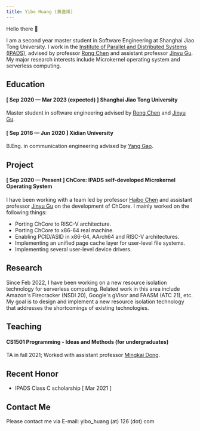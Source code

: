 ```yaml
---
title: Yibo Huang (黄逸博)
---
```


Hello there 👋

I am a second year master student in Software Engineering at Shanghai Jiao Tong University. I work in the [Institute of Parallel and Distributed Systems (IPADS)](https://ipads.se.sjtu.edu.cn/), advised by professor [Rong Chen](https://ipads.se.sjtu.edu.cn/pub/members/rong_chen) and assistant professor [Jinyu Gu](https://ipads.se.sjtu.edu.cn/pub/members/jinyu_gu). My major research interests include Microkernel operating system and serverless computing.

## Education
#### [ Sep 2020 — Mar 2023 (expected) ] Shanghai Jiao Tong University
Master student in software engineering advised by [Rong Chen](https://ipads.se.sjtu.edu.cn/pub/members/rong_chen) and [Jinyu Gu](https://ipads.se.sjtu.edu.cn/pub/members/jinyu_gu).

#### [ Sep 2016 — Jun 2020 ] Xidian University
B.Eng. in communication engineering advised by [Yang Gao](https://web.xidian.edu.cn/gaoyang/index.html).

## Project
#### [ Sep 2020 — Present ] ChCore: IPADS self-developed Microkernel Operating System
I have been working with a team led by professor [Haibo Chen](https://ipads.se.sjtu.edu.cn/pub/members/haibo_chen) and assistant professor [Jinyu Gu](https://ipads.se.sjtu.edu.cn/pub/members/jinyu_gu) on the development of ChCore. I mainly worked on the following things:

* Porting ChCore to RISC-V architecture.
* Porting ChCore to x86-64 real machine.
* Enabling PCID/ASID in x86-64, AArch64 and RISC-V architectures.
* Implementing an unified page cache layer for user-level file systems.
* Implementing several user-level device drivers.

## Research
Since Feb 2022, I have been working on a new resource isolation technology for serverless computing. Related work in this area include Amazon's Firecracker (NSDI 20), Google's gVisor and FAASM (ATC 21), etc. My goal is to design and implement a new resource isolation technology that addresses the shortcomings of existing technologies.

## Teaching
#### CS1501 Programming - Ideas and Methods (for undergraduates)
TA in fall 2021; Worked with assistant professor [Mingkai Dong](https://dong.mk/).

## Recent Honor
* IPADS Class C scholarship  [ Mar 2021 ]

## Contact Me
Please contact me via E-mail: yibo_huang (at) 126 (dot) com
